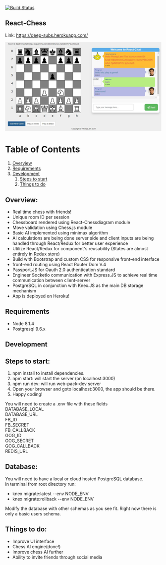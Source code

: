 [![Build Status](https://travis-ci.org/Phongtlam/DeepSubs.svg?branch=master)](https://travis-ci.org/Phongtlam/DeepSubs)

## React-Chess

Link: https://deep-subs.herokuapp.com/

![screenshot](./gamescreen.png)

# Table of Contents

1. [Overview](#overview)
2. [Requirements](#requirements)
3. [Development](#development)
    1. [Steps to start](#steps-to-start)
    1. [Things to do](#things-to-do)

## Overview:
- Real time chess with friends!
- Unique room ID per session
- Chessboard rendered using React-Chessdiagram module
- Move validation using Chess.js module
- Basic AI implemented using minimax algorithm
- AI calculations are being done server side and client inputs are being handled through React/Redux for better user experience
- Utilize React/Redux for component's reusability (States are almost entirely in Redux store)
- Build with Bootstrap and custom CSS for responsive front-end interface
- front-end routing using React Router Dom V.4
- Passport.JS for Oauth 2.0 authentication standard
- Engineer SocketIo communication with Express.JS to achieve real time communication between client-server
- PostgreSQL in conjunction with Knex.JS as the main DB storage mechanism
- App is deployed on Heroku!

## Requirements

- Node 8.1.4
- Postgresql 9.6.x

## Development

## Steps to start:
1. npm install to install dependencies.
2. npm start: will start the server (on localhost:3000)
3. npm run dev: will run web-pack-dev server
4. Open your browser and goto localhost:3000, the app should be there.
5. Happy coding!

You will need to create a .env file with these fields <br>
DATABASE_LOCAL <br>
DATABASE_URL <br>
FB_ID <br>
FB_SECRET <br>
FB_CALLBACK <br>
GOG_ID <br>
GOG_SECRET <br>
GOG_CALLBACK <br>
REDIS_URL <br>

## Database:
You will need to have a local or cloud hosted PostgreSQL database. <br>
In terminal from root directory run: <br>
- knex migrate:latest --env NODE_ENV
- knex migrate:rollback --env NODE_ENV

Modify the database with other schemas as you see fit. Right now there is only a basic users schema.

## Things to do:
- Improve UI interface
- Chess AI engine(done!)
- Improve chess AI further
- Ability to invite friends through social media
